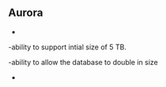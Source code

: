 ## Aurora
- 
-ability to support intial size of 5 TB.

-ability to allow the database to double in size 

-

